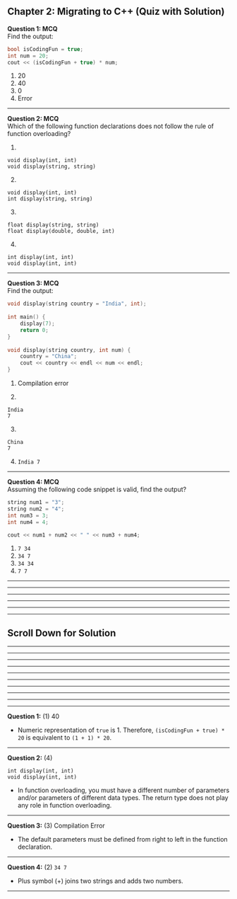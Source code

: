 ## Chapter 2: Migrating to C++ (Quiz with Solution)     

__Question 1: MCQ__     
Find the output: 
 
```C 
bool isCodingFun = true;
int num = 20;
cout << (isCodingFun + true) * num;
``` 
 
1. 20
2. 40 
3. 0
4. Error 

---- 
 
__Question 2: MCQ__     
Which of the following function declarations does not follow the rule of function overloading?     

1.     
```
void display(int, int)
void display(string, string)
```
2. 
```
void display(int, int)
int display(string, string)
```
3. 
```
float display(string, string)
float display(double, double, int)
```
4. 
```
int display(int, int)
void display(int, int)
```

---- 
 
__Question 3: MCQ__     
Find the output: 
```C
void display(string country = "India", int);
 
int main() {
	display(7);
	return 0;
}
 
void display(string country, int num) {
	country = "China";
	cout << country << endl << num << endl;
}
``` 

1. Compilation error
 
2. 	
```
India
7
```
3. 	
```
China
7
```

4. `India 7` 
 
----- 
 
__Question 4: MCQ__     
Assuming the following code snippet is valid, find the output? 
```C
string num1 = "3";
string num2 = "4";
int num3 = 3;
int num4 = 4;

cout << num1 + num2 << " " << num3 + num4;
```
 
1. `7 34` 
2. `34 7` 
3. `34 34` 
4. `7 7` 
----- 
---- 
----
----
----
----
## Scroll Down for Solution 
----
----
----
----
----
----
----
----
----
----
__Question 1:__ (1) 40   
- Numeric representation of `true` is 1. Therefore, `(isCodingFun + true) * 20` is equivalent to `(1 + 1) * 20`.    

---- 
__Question 2:__ (4) 
``` 
int display(int, int)
void display(int, int)
``` 
- In function overloading, you must have a different number of parameters and/or parameters of different data types. The return type does not play any role in function overloading. 

---- 
__Question 3:__ (3) Compilation Error   
- The default parameters must be defined from right to left in the function declaration.    

---- 

__Question 4:__ (2) `34 7`   
- Plus symbol (+) joins two strings and adds two numbers.    

----
